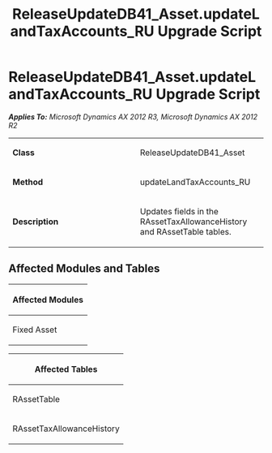 ﻿---
title: ReleaseUpdateDB41_Asset.updateLandTaxAccounts_RU Upgrade Script
TOCTitle: ReleaseUpdateDB41_Asset.updateLandTaxAccounts_RU Upgrade Script
ms:assetid: 0b6a2212-803b-89ea-76a9-6bbbaf4ad9e9
ms:mtpsurl: https://msdn.microsoft.com/en-us/library/JJ735646(v=AX.60)
ms:contentKeyID: 49706557
ms.date: 05/18/2015
mtps_version: v=AX.60
---

# ReleaseUpdateDB41\_Asset.updateLandTaxAccounts\_RU Upgrade Script 


_**Applies To:** Microsoft Dynamics AX 2012 R3, Microsoft Dynamics AX 2012 R2_

<table>
<colgroup>
<col style="width: 50%" />
<col style="width: 50%" />
</colgroup>
<tbody>
<tr class="odd">
<td><p><strong>Class</strong></p></td>
<td><p>ReleaseUpdateDB41_Asset</p></td>
</tr>
<tr class="even">
<td><p><strong>Method</strong></p></td>
<td><p>updateLandTaxAccounts_RU</p></td>
</tr>
<tr class="odd">
<td><p><strong>Description</strong></p></td>
<td><p>Updates fields in the RAssetTaxAllowanceHistory and RAssetTable tables.</p></td>
</tr>
</tbody>
</table>


## Affected Modules and Tables

<table>
<colgroup>
<col style="width: 100%" />
</colgroup>
<thead>
<tr class="header">
<th><p>Affected Modules</p></th>
</tr>
</thead>
<tbody>
<tr class="odd">
<td><p>Fixed Asset</p></td>
</tr>
</tbody>
</table>


<table>
<colgroup>
<col style="width: 100%" />
</colgroup>
<thead>
<tr class="header">
<th><p>Affected Tables</p></th>
</tr>
</thead>
<tbody>
<tr class="odd">
<td><p>RAssetTable</p></td>
</tr>
<tr class="even">
<td><p>RAssetTaxAllowanceHistory</p></td>
</tr>
</tbody>
</table>

  


